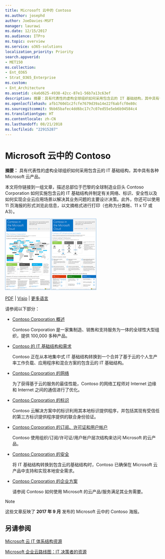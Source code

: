 ```yaml
---
title: Microsoft 云中的 Contoso
ms.author: josephd
author: JoeDavies-MSFT
manager: laurawi
ms.date: 12/15/2017
ms.audience: ITPro
ms.topic: overview
ms.service: o365-solutions
localization_priority: Priority
search.appverid:
- MET150
ms.collection:
- Ent_O365
- Strat_O365_Enterprise
ms.custom:
- Ent_Architecture
ms.assetid: c4a6d625-4938-42cc-87e1-56b7a13c63ef
description: 摘要：具有代表性的虚构全球组织如何采用包含云的 IT 基础结构，其中具有各种 Microsoft 云产品。
ms.openlocfilehash: afb1760d1c2fcfe7679d39a14e22f6abfcf0e80c
ms.sourcegitcommit: 9bb65bafec4dd6bc17c7c07ed55e5eb6b94584c4
ms.translationtype: HT
ms.contentlocale: zh-CN
ms.lasthandoff: 08/21/2018
ms.locfileid: "22915287"
---
```

# <a name="contoso-in-the-microsoft-cloud"></a>Microsoft 云中的 Contoso

 **摘要：** 具有代表性的虚构全球组织如何采用包含云的 IT 基础结构，其中具有各种 Microsoft 云产品。
  
本文将你链接到一组文章，描述总部位于巴黎的全球制造业巨头 Contoso Corporation 如何实施包含云的 IT 基础结构并制定有关网络、标识、安全性以及如何实现企业云应用场景以解决其业务问题的主要设计决策。此外，你还可以使用 11 页海报的形式浏览此信息，以文摘格式进行打印（也称为分类帐、11 x 17 或 A3）。
  
[![海报缩略图：Microsoft 云中的 Contoso。](media/Contoso-Poster/Thumbnail.png)](https://www.microsoft.com/download/details.aspx?id=54427)
  
[PDF](https://go.microsoft.com/fwlink/p/?linkid=842085)  | [Visio](https://go.microsoft.com/fwlink/p/?linkid=842086)  | [更多语言](https://www.microsoft.com/download/details.aspx?id=54427)
  
请参阅以下部分：
  
- [Contoso Corporation 概述](overview-of-the-contoso-corporation.md)
    
    Contoso Corporation 是一家集制造、销售和支持服务为一体的全球性大型组织，提供 100,000 多种产品。
    
- [Contoso 的 IT 基础结构和需求](contoso-it-infrastructure-and-needs.md)
    
    Contoso 正在从本地集中式 IT 基础结构转换到一个合并了基于云的个人生产率工作负载、应用程序和混合方案的包含云的 IT 基础结构。
    
- [Contoso Corporation 的网络](networking-for-the-contoso-corporation.md)
    
    为了获得基于云的服务的最佳性能，Contoso 的网络工程师对 Internet 边缘和 Internet 之间的通信进行了优化。
    
- [Contoso Corporation 的标识](identity-for-the-contoso-corporation.md)
    
    Contoso 云解决方案中的标识利用其本地标识提供程序，并包括其现有受信任的第三方标识提供程序提供的联合身份验证。
    
- [Contoso Corporation 的订阅、许可证和用户帐户](subscriptions-licenses-and-user-accounts-for-the-contoso-corporation.md)
    
    Contoso 使用组织/订阅/许可证/用户帐户层次结构来访问 Microsoft 的云产品。
    
- [Contoso Corporation 的安全](security-for-the-contoso-corporation.md)
    
    将 IT 基础结构转换到包含云的基础结构时，Contoso 已确保在 Microsoft 云产品中支持和实现本地安全需求。
    
- [Contoso Corporation 的企业方案](enterprise-scenarios-for-the-contoso-corporation.md)
    
    请参阅 Contoso 如何使用 Microsoft 的云产品/服务满足其业务需要。
    
> [!NOTE]
> 这些文章反映了 **2017 年 9 月** 发布的 Microsoft 云中的 Contoso 海报。
  
## <a name="see-also"></a>另请参阅

[Microsoft 云 IT 体系结构资源](microsoft-cloud-it-architecture-resources.md)

[Microsoft 企业云路线图：IT 决策者的资源](https://sway.com/FJ2xsyWtkJc2taRD)



